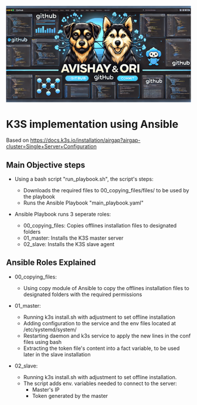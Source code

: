 ![My Image](./assets/logo.png)
# K3S implementation using Ansible
Based on https://docs.k3s.io/installation/airgap?airgap-cluster=Single+Server+Configuration
## Main Objective steps
- Using a bash script "run_playbook.sh", the script's steps:
    - Downloads the required files to 00_copying_files/files/ to be used by the playbook
    - Runs the Ansible Playbook "main_playbook.yaml" 

- Ansible Playbook runs 3 seperate roles:
    - 00_copying_files: Copies offlines installation files to designated folders
    - 01_master: Installs the K3S master server
    - 02_slave: Installs the K3S slave agent

## Ansible Roles Explained
- 00_copying_files: 
    * Using copy module of Ansible to copy the offlines installation files to designated folders with the required permissions
    
- 01_master:
    * Running k3s install.sh with adjustment to set offline installation
    * Adding configuration to the service and the env files located at /etc/systemd/system/
    * Restarting daemon and k3s service to apply the new lines in the conf files using bash
    * Extracting the token file's content into a fact variable, to be used later in the slave installation
    
- 02_slave:
    * Running k3s install.sh with adjustment to set offline installation. 
    * The script adds env. variables needed to connect to the server: 
        - Master's IP
        - Token generated by the master 
